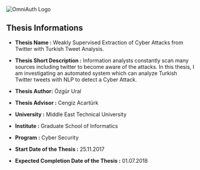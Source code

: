 ![OmniAuth Logo](https://github.com/ozzgural/MSThesis/blob/master/images/thesis.png)

## Thesis Informations
* **Thesis Name :** Weakly Supervised Extraction of Cyber Attacks from Twitter with Turkish Tweet Analysis.
* **Thesis Short Description :** Information analysts constantly scan many sources including twitter to become aware of the attacks. In this thesis, I am investigating an automated system which can analyze Turkish Twitter tweets with NLP to detect a Cyber Attack.  

* **Thesis Author:** Özgür Ural
* **Thesis Advisor :** Cengiz Acartürk

* **University :** Middle East Technical University
* **Institute :** Graduate School of Informatics
* **Program :** Cyber Security

* **Start Date of the Thesis :** 25.11.2017	 
*  **Expected Completion Date of the Thesis :** 01.07.2018	 
